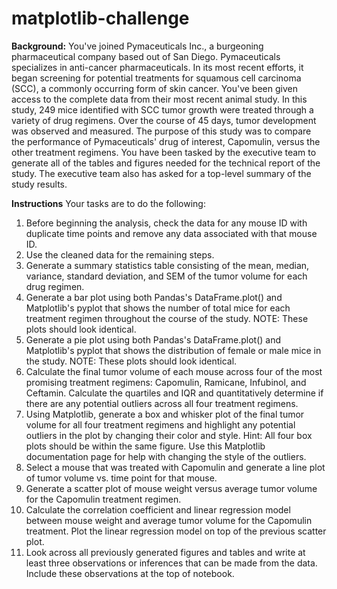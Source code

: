 # matplotlib-challenge
**Background:** You've joined Pymaceuticals Inc., a burgeoning pharmaceutical company based out of San Diego. Pymaceuticals specializes in anti-cancer pharmaceuticals. In its most recent efforts, it began screening for potential treatments for squamous cell carcinoma (SCC), a commonly occurring form of skin cancer.
You've been given access to the complete data from their most recent animal study. In this study, 249 mice identified with SCC tumor growth were treated through a variety of drug regimens. Over the course of 45 days, tumor development was observed and measured. The purpose of this study was to compare the performance of Pymaceuticals' drug of interest, Capomulin, versus the other treatment regimens. You have been tasked by the executive team to generate all of the tables and figures needed for the technical report of the study. The executive team also has asked for a top-level summary of the study results.

**Instructions**
Your tasks are to do the following:
1. Before beginning the analysis, check the data for any mouse ID with duplicate time points and remove any data associated with that mouse ID.
2. Use the cleaned data for the remaining steps.
3. Generate a summary statistics table consisting of the mean, median, variance, standard deviation, and SEM of the tumor volume for each drug regimen.
4. Generate a bar plot using both Pandas's DataFrame.plot() and Matplotlib's pyplot that shows  the number of total mice for each treatment regimen throughout the course of the study.
NOTE: These plots should look identical.
5. Generate a pie plot using both Pandas's DataFrame.plot() and Matplotlib's pyplot that shows the distribution of female or male mice in the study.
NOTE: These plots should look identical.
6. Calculate the final tumor volume of each mouse across four of the most promising treatment regimens: Capomulin, Ramicane, Infubinol, and Ceftamin. Calculate the quartiles and IQR and quantitatively determine if there are any potential outliers across all four treatment regimens.
7. Using Matplotlib, generate a box and whisker plot of the final tumor volume for all four treatment regimens and highlight any potential outliers in the plot by changing their color and style.
Hint: All four box plots should be within the same figure. Use this Matplotlib documentation page for help with changing the style of the outliers.
8. Select a mouse that was treated with Capomulin and generate a line plot of tumor volume vs. time point for that mouse.
9. Generate a scatter plot of mouse weight versus average tumor volume for the Capomulin treatment regimen.
10. Calculate the correlation coefficient and linear regression model between mouse weight and average tumor volume for the Capomulin treatment. Plot the linear regression model on top of the previous scatter plot.
11. Look across all previously generated figures and tables and write at least three observations or inferences that can be made from the data. Include these observations at the top of notebook.
